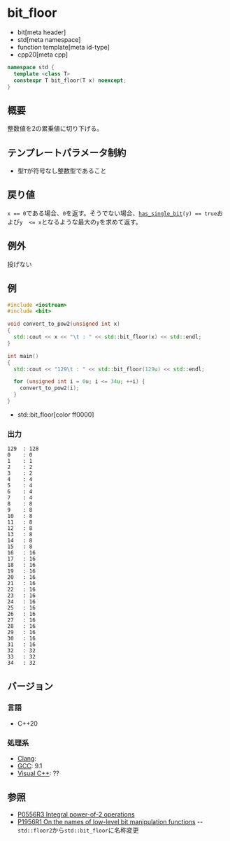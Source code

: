# bit_floor
* bit[meta header]
* std[meta namespace]
* function template[meta id-type]
* cpp20[meta cpp]

```cpp
namespace std {
  template <class T>
  constexpr T bit_floor(T x) noexcept;
}
```

## 概要
整数値を2の累乗値に切り下げる。


## テンプレートパラメータ制約
- 型`T`が符号なし整数型であること


## 戻り値
`x == 0`である場合、`0`を返す。そうでない場合、[`has_single_bit`](has_single_bit.md)`(y) == true`および`y  <= x`となるような最大の`y`を求めて返す。


## 例外
投げない


## 例
```cpp example
#include <iostream>
#include <bit>

void convert_to_pow2(unsigned int x)
{
  std::cout << x << "\t : " << std::bit_floor(x) << std::endl;
}

int main()
{
  std::cout << "129\t : " << std::bit_floor(129u) << std::endl;

  for (unsigned int i = 0u; i <= 34u; ++i) {
    convert_to_pow2(i);
  }
}
```
* std::bit_floor[color ff0000]

### 出力
```
129	 : 128
0	 : 0
1	 : 1
2	 : 2
3	 : 2
4	 : 4
5	 : 4
6	 : 4
7	 : 4
8	 : 8
9	 : 8
10	 : 8
11	 : 8
12	 : 8
13	 : 8
14	 : 8
15	 : 8
16	 : 16
17	 : 16
18	 : 16
19	 : 16
20	 : 16
21	 : 16
22	 : 16
23	 : 16
24	 : 16
25	 : 16
26	 : 16
27	 : 16
28	 : 16
29	 : 16
30	 : 16
31	 : 16
32	 : 32
33	 : 32
34	 : 32
```


## バージョン
### 言語
- C++20

### 処理系
- [Clang](/implementation.md#clang):
- [GCC](/implementation.md#gcc): 9.1
- [Visual C++](/implementation.md#visual_cpp): ??


## 参照
- [P0556R3 Integral power-of-2 operations](http://www.open-std.org/jtc1/sc22/wg21/docs/papers/2018/p0556r3.html)
- [P1956R1 On the names of low-level bit manipulation functions](http://www.open-std.org/jtc1/sc22/wg21/docs/papers/2020/p1956r1.pdf)
-- `std::floor2`から`std::bit_floor`に名称変更
